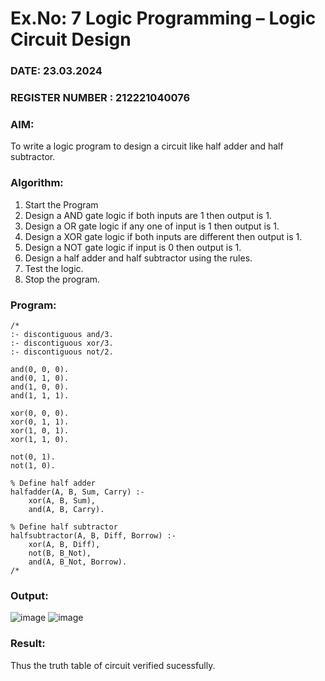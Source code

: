 # Ex.No: 7  Logic Programming –  Logic Circuit Design
### DATE: 23.03.2024                                                                           
### REGISTER NUMBER : 212221040076
### AIM: 
To write a logic program to design a circuit like half adder and half subtractor.
###  Algorithm:
1. Start the Program
2. Design a AND gate logic if both inputs are 1 then output is 1.
3. Design a OR gate logic if any one of input is 1 then output is 1.
4. Design a XOR gate logic if both inputs are different then output is 1.
5. Design a NOT gate logic if input is 0 then output is 1.
6. Design a half adder and half subtractor using the rules.
7. Test the logic.
8. Stop the program.

### Program:
```
/*
:- discontiguous and/3.
:- discontiguous xor/3.
:- discontiguous not/2.

and(0, 0, 0).
and(0, 1, 0).
and(1, 0, 0).
and(1, 1, 1).

xor(0, 0, 0).
xor(0, 1, 1).
xor(1, 0, 1).
xor(1, 1, 0).

not(0, 1).
not(1, 0).

% Define half adder
halfadder(A, B, Sum, Carry) :-
    xor(A, B, Sum),
    and(A, B, Carry).

% Define half subtractor
halfsubtractor(A, B, Diff, Borrow) :-
    xor(A, B, Diff),
    not(B, B_Not),
    and(A, B_Not, Borrow).
/*
```

### Output:

![image](https://github.com/gkausalya232/AI_Lab_2023-24/assets/133086820/a0a3101e-9994-4ea7-ac44-5f337d054461)
![image](https://github.com/gkausalya232/AI_Lab_2023-24/assets/133086820/6b88fafc-e547-4cf2-b42b-ca97a23f4619)




### Result:
Thus the truth table of circuit verified sucessfully.
